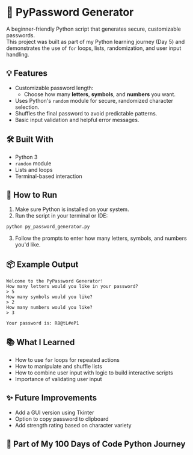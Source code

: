 # 🔐 PyPassword Generator

A beginner-friendly Python script that generates secure, customizable passwords.  
This project was built as part of my Python learning journey (Day 5) and demonstrates the use of `for` loops, lists, randomization, and user input handling.

## 💡 Features

- Customizable password length:
  - Choose how many **letters**, **symbols**, and **numbers** you want.
- Uses Python's `random` module for secure, randomized character selection.
- Shuffles the final password to avoid predictable patterns.
- Basic input validation and helpful error messages.

## 🛠️ Built With

- Python 3  
- `random` module  
- Lists and loops  
- Terminal-based interaction

## 🧪 How to Run

1. Make sure Python is installed on your system.  
2. Run the script in your terminal or IDE:

```bash
python py_password_generator.py
```

3. Follow the prompts to enter how many letters, symbols, and numbers you'd like.

## 📦 Example Output

```
Welcome to the PyPassword Generator!
How many letters would you like in your password?
> 5
How many symbols would you like?
> 2
How many numbers would you like?
> 3

Your password is: R8@tL#eP1
```

## 📚 What I Learned

- How to use `for` loops for repeated actions  
- How to manipulate and shuffle lists  
- How to combine user input with logic to build interactive scripts  
- Importance of validating user input

## ✨ Future Improvements

- Add a GUI version using Tkinter  
- Option to copy password to clipboard  
- Add strength rating based on character variety

## 🧠 Part of My 100 Days of Code Python Journey

